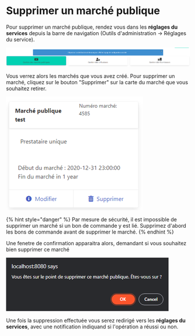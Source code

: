 # Supprimer un marché publique

Pour supprimer un marché publique, rendez vous dans les **réglages du services** depuis la barre de navigation (Outils d'administration -> Réglages du service).

![Cliquez sur le bouton à gauche "Gestion des marchés publiques"](<../../.gitbook/assets/image (5) (1) (1).png>)

Vous verrez alors les marchés que vous avez créé. Pour supprimer un marché, cliquez sur le bouton "Supprimer" sur la carte du marché que vous souhaitez retirer.

![Un exemple de marché](<../../.gitbook/assets/image (2) (1) (1).png>)

{% hint style="danger" %}
Par mesure de sécurité, il est impossible de supprimer un marché si un bon de commande y est lié. Supprimez d'abord les bons de commande avant de supprimer le marché.
{% endhint %}

Une fenetre de confirmation apparaitra alors, demandant si vous souhaitez bien supprimer ce marché

![Alerte de suppression](<../../.gitbook/assets/image (8) (1).png>)

Une fois la suppression effectuée vous serez redirigé vers les **réglages du services**, avec une notification indiquand si l'opération a réussi ou non.&#x20;
